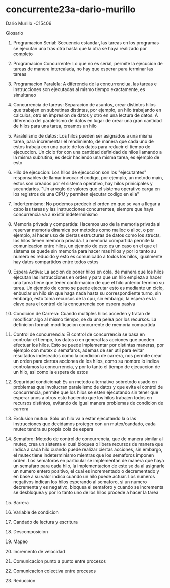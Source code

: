 # concurrente23a-dario-murillo

Dario Murillo -C15406

Glosario

1. Programacion Serial: Secuencia estandar, las tareas en los programas se ejecutan una tras otra hasta que la otra se haya realizado por completo

2. Programacion Concurrente: Lo que no es serial, permite la ejecucion de tareas de manera intercalada, no hay que esperar para terminar las tareas

3. Programacion Paralela: A diferencia de la concurrenciua, las tareas e instrucciones son ejecutadas al mismo tiempo exactamente, es simultaneo

4. Concurrencia de tareas: Separacion de asuntos, crear distintos hilos que trabajen en subrutinas distintas, por ejemplo, un hilo trabajando en calculos, otro en impresion de datos y otro en una lectura de datos. A diferencia del paralelismo de datos en lugar de crear una gran cantidad de hilos para una tarea, creamos un hilo

5. Paralelismo de datos: Los hilos pueden ser asignados a una misma tarea, para incrementar el rendimiento, de manera que cada uno de estos trabaja con una parte de los datos para reducir el tiempo de ejecuccion. Un ciclo for con una cantidad definidad de hilos llamando a la misma subrutina, es decir haciendo una misma tarea, es ejemplo de esto

6. Hilo de ejecucion: Los hilos de ejecuccion son los "ejecutantes" responsables de llamar invocar el codigo, por ejemplo, un metodo main, estos son creados por el sistema operativo, hay hilos prinicipales y secundarios. "Un arreglo de valores que el sistema operativo carga en los registros de una CPU y permiten ejecutar codigo en ella"

7. Indertermismo: No podemos predecir el orden en que se van a llegar a cabo las tareas y las instrucciones concurrentes, siempre que haya concurrencia va a existir indeterminismo

8. Memoria privada y compartida: Hacemos uso de la memoria privada al reservar memoria dinamica por metodos como malloc o alloc, o por ejemplo, al hacer uso de ciertas estructuras de datos como los structs, los hilos tienen memoria privada. La memoria compartida permite la comunicacion entre hilos, un ejemplo de esto es un caso en el que el sistema se quede sin memoria para hacer mas hilos y por lo tanto su numero es reducido y esto es comunicado a todos los hilos, igualmente hay datos compartidos entre todos estos

9. Espera Activa: La accion de poner hilos en cola, de manera que los hilos ejecutan las instrucciones en orden y para que un hilo empieza a hacer una tarea tiene que tener confirmacion de que el hilo anterior termino su tarea. Un ejemplo de como se puede ejecutar esto es mediante un ciclo, enbuclar un hilo sin que haga nada hasta su correspondiente turno, sin embargo, esto toma recursos de la cpu, sin embargo, la espera es la clave para el control de la concurrencia con espera pasiva

10. Condicion de Carrera: Cuando multiples hilos acceden y tratan de modificar algo al mismo tiempo, se da una pelea por los recursos. La definicion formal: modificacion concurrente de memoria compartida

11. Control de concurrencia: El control de concurrencia se basa en controlar el tiempo, los datos o en general las acciones que pueden efectuar los hilos. Esto se puede implementar por distintas maneras, por ejemplo con mutex o semafaros, ademas de ser util para evitar resultados indeseados como la condicion de carrera, nos permite crear un orden para ciertas acciones de los hilos, como su nombre lo indica controlamos la concurrencia, y por lo tanto el tiempo de ejecuccion de un hilo, asi como la espera de estos 

12. Seguridad condicional: Es un metodo alternativo sobretodo usado en problemas que involucran paralelismo de datos y que evita el control de concurrencia, permite que los hilos se esten ejecutando sin tener que esperar unos a otros esto haciendo que los hilos trabajen todos en recursos distintos, evitando de igual manera problemas de condicion de carrera 

13. Exclusion mutua: Solo un hilo va a estar ejecutando la o las instrucciones que decidamos proteger con un mutex/candado, cada mutex tendra su propia cola de espera

14. Semaforo: Metodo de control de concurrencia, que de manera similar al mutex, crea un sistema el cual bloquea o libera recursos de manera que indica a cada hilo cuando puede realizar ciertas acciones, sin embargo, el mutex tiene indeterminismo mientras que los semaforos imponen orden. Los semaforos en particular se implementan de manera que haya un semafaro para cada hilo, la implementacion de este se da al asignarle un numero entero positivo, el cual es incrementado o decrementado y en base a su valor indica cuando un hilo puede actuar. Los numeros negativos indican los hilos esperando al semaforo, si un numero decrementa y es negativo, bloquea el semaforo y cuando se incrementa se desbloquea y por lo tanto uno de los hilos procede a hacer la tarea 

15. Barrera

16. Variable de condicion

17. Candado de lectura y escritura

18. Descomposicion

19. Mapeo

20. Incremento de velocidad

21. Comunicacion punto a punto entre procesos

22. Comunicacion colectiva entre procesos

23. Reduccion
